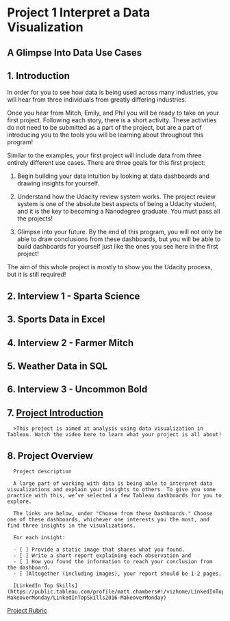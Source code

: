 # Project 1 Interpret a Data Visualization

## A Glimpse Into Data Use Cases

## 1. Introduction

In order for you to see how data is being used across many industries, you will hear from three individuals from greatly differing industries.

Once you hear from Mitch, Emily, and Phil you will be ready to take on your first project. Following each story, there is a short activity. These activities do not need to be submitted as a part of the project, but are a part of introducing you to the tools you will be learning about throughout this program!

Similar to the examples, your first project will include data from three entirely different use cases. There are three goals for this first project:

1. Begin building your data intuition by looking at data dashboards and drawing insights for yourself.


2. Understand how the Udacity review system works. The project review system is one of the absolute best aspects of being a Udacity student, and it is the key to becoming a Nanodegree graduate. You must pass all the projects!


3. Glimpse into your future. By the end of this program, you will not only be able to draw conclusions from these dashboards, but you will be able to build dashboards for yourself just like the ones you see here in the first project!

The aim of this whole project is mostly to show you the Udacity process, but it is still required!



## 2. Interview 1 - Sparta Science
## 3. Sports Data in Excel
## 4. Interview 2 - Farmer Mitch
## 5. Weather Data in SQL
## 6. Interview 3 - Uncommon Bold
## 7. [Project Introduction](blob:https://classroom.udacity.com/9ea58902-3fda-4c4f-b3e6-d53612343732)
      >This project is aimed at analysis using data visualization in Tableau. Watch the video here to learn what your project is all about!
## 8. Project Overview

      Project description

      A large part of working with data is being able to interpret data visualizations and explain your insights to others. To give you some practice with this, we’ve selected a few Tableau dashboards for you to explore.

      The links are below, under "Choose from these Dashboards." Choose one of these dashboards, whichever one interests you the most, and find three insights in the visualizations.

      For each insight:

      - [ ] Provide a static image that shares what you found.
      - [ ] Write a short report explaining each observation and
      - [ ] How you found the information to reach your conclusion from the dashboard.
      - [ ]Altogether (including images), your report should be 1-2 pages.

      [LinkedIn Top Skills](https://public.tableau.com/profile/matt.chambers#!/vizhome/LinkedInTopSkills2016-MakeoverMonday/LinkedInTopSkills2016-MakeoverMonday)

[Project Rubric](https://review.udacity.com/#!/rubrics/1063/view)
